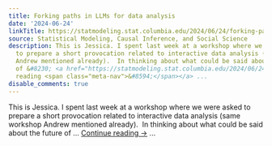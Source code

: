 ```yaml
---
title: Forking paths in LLMs for data analysis
date: '2024-06-24'
linkTitle: https://statmodeling.stat.columbia.edu/2024/06/24/forking-paths-in-llms-for-data-analysis/
source: Statistical Modeling, Causal Inference, and Social Science
description: This is Jessica. I spent last week at a workshop where we were asked
  to prepare a short provocation related to interactive data analysis (same workshop
  Andrew mentioned already).  In thinking about what could be said about the future
  of &#8230; <a href="https://statmodeling.stat.columbia.edu/2024/06/24/forking-paths-in-llms-for-data-analysis/">Continue
  reading <span class="meta-nav">&#8594;</span></a> ...
disable_comments: true
---
```

This is Jessica. I spent last week at a workshop where we were asked to prepare a short provocation related to interactive data analysis (same workshop Andrew mentioned already).  In thinking about what could be said about the future of &#8230; <a href="https://statmodeling.stat.columbia.edu/2024/06/24/forking-paths-in-llms-for-data-analysis/">Continue reading <span class="meta-nav">&#8594;</span></a> ...